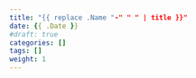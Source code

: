 ```yaml
---
title: "{{ replace .Name "-" " " | title }}"
date: {{ .Date }}
#draft: true
categories: []
tags: []
weight: 1
---
```


<!--path dependency-->